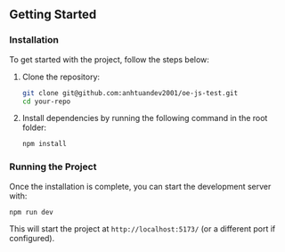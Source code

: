 ## Getting Started

### Installation
To get started with the project, follow the steps below:

1. Clone the repository:

   ```bash
   git clone git@github.com:anhtuandev2001/oe-js-test.git
   cd your-repo
   ```

2. Install dependencies by running the following command in the root folder:

   ```bash
   npm install
   ```

### Running the Project
Once the installation is complete, you can start the development server with:

```bash
npm run dev
```

This will start the project at `http://localhost:5173/` (or a different port if configured).
